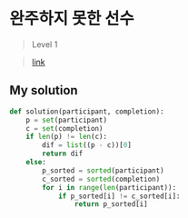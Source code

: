 # 완주하지 못한 선수

> Level 1

> [link](https://programmers.co.kr/learn/courses/30/lessons/42576)

## My solution

```python
def solution(participant, completion):
    p = set(participant)
    c = set(completion)
    if len(p) != len(c):
        dif = list((p - c))[0]
        return dif
    else:
        p_sorted = sorted(participant)
        c_sorted = sorted(completion)
        for i in range(len(participant)):
            if p_sorted[i] != c_sorted[i]:
                return p_sorted[i]
```
